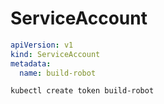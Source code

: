 # ServiceAccount
```yaml
apiVersion: v1
kind: ServiceAccount
metadata:
  name: build-robot
```
```bash
kubectl create token build-robot
```
